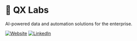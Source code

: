 # 👾 QX Labs

AI-powered data and automation solutions for the enterprise.

[![Website](https://img.shields.io/badge/website-000000?style=for-the-badge&logoColor=white)](https://www.qxlabs.com) 
[![LinkedIn](https://img.shields.io/badge/LinkedIn-0077B5?style=for-the-badge&logo=linkedin&logoColor=white)](https://www.linkedin.com/company/qxlabs)

